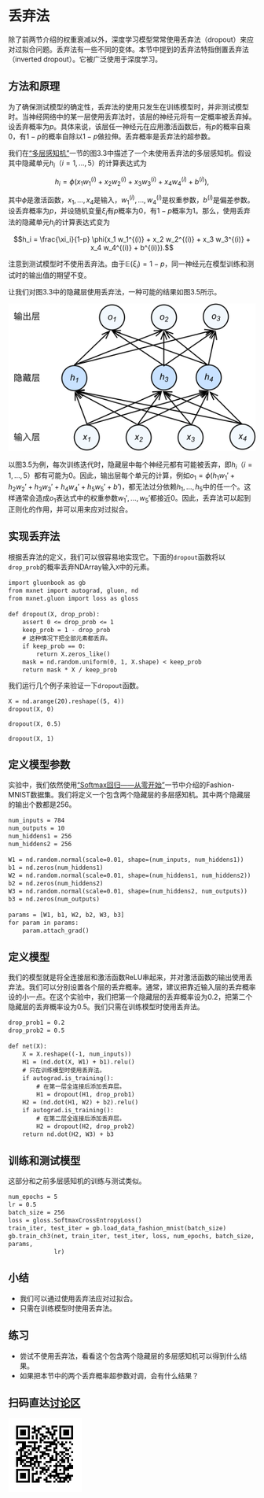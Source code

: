 # 丢弃法

除了前两节介绍的权重衰减以外，深度学习模型常常使用丢弃法（dropout）来应对过拟合问题。丢弃法有一些不同的变体。本节中提到的丢弃法特指倒置丢弃法（inverted dropout）。它被广泛使用于深度学习。


## 方法和原理

为了确保测试模型的确定性，丢弃法的使用只发生在训练模型时，并非测试模型时。当神经网络中的某一层使用丢弃法时，该层的神经元将有一定概率被丢弃掉。设丢弃概率为$p$。具体来说，该层任一神经元在应用激活函数后，有$p$的概率自乘0，有$1-p$的概率自除以$1-p$做拉伸。丢弃概率是丢弃法的超参数。

我们在[“多层感知机”](mlp.md)一节的图3.3中描述了一个未使用丢弃法的多层感知机。假设其中隐藏单元$h_i$（$i=1, \ldots, 5$）的计算表达式为

$$h_i = \phi(x_1 w_1^{(i)} + x_2 w_2^{(i)} + x_3 w_3^{(i)} + x_4 w_4^{(i)} + b^{(i)}),$$

其中$\phi$是激活函数，$x_1, \ldots, x_4$是输入，$w_1^{(i)}, \ldots, w_4^{(i)}$是权重参数，$b^{(i)}$是偏差参数。设丢弃概率为$p$，并设随机变量$\xi_i$有$p$概率为0，有$1-p$概率为1。那么，使用丢弃法的隐藏单元$h_i$的计算表达式变为

$$h_i = \frac{\xi_i}{1-p} \phi(x_1 w_1^{(i)} + x_2 w_2^{(i)} + x_3 w_3^{(i)} + x_4 w_4^{(i)} + b^{(i)}).$$

注意到测试模型时不使用丢弃法。由于$\mathbb{E} (\xi_i) = 1-p$，同一神经元在模型训练和测试时的输出值的期望不变。

让我们对图3.3中的隐藏层使用丢弃法，一种可能的结果如图3.5所示。

![隐藏层使用了丢弃法的多层感知机。](../img/dropout.svg)

以图3.5为例，每次训练迭代时，隐藏层中每个神经元都有可能被丢弃，即$h_i$（$i=1, \ldots, 5$）都有可能为0。因此，输出层每个单元的计算，例如$o_1 = \phi(h_1 w_1' + h_2 w_2' + h_3 w_3' + h_4 w_4' + h_5 w_5'  + b')$，都无法过分依赖$h_1, \ldots, h_5$中的任一个。这样通常会造成$o_1$表达式中的权重参数$w_1', \ldots ,w_5'$都接近0。因此，丢弃法可以起到正则化的作用，并可以用来应对过拟合。

## 实现丢弃法

根据丢弃法的定义，我们可以很容易地实现它。下面的`dropout`函数将以`drop_prob`的概率丢弃NDArray输入`X`中的元素。

```{.python .input}
import gluonbook as gb
from mxnet import autograd, gluon, nd
from mxnet.gluon import loss as gloss

def dropout(X, drop_prob):
    assert 0 <= drop_prob <= 1
    keep_prob = 1 - drop_prob
    # 这种情况下把全部元素都丢弃。
    if keep_prob == 0:
        return X.zeros_like()
    mask = nd.random.uniform(0, 1, X.shape) < keep_prob
    return mask * X / keep_prob
```

我们运行几个例子来验证一下`dropout`函数。

```{.python .input}
X = nd.arange(20).reshape((5, 4))
dropout(X, 0)
```

```{.python .input}
dropout(X, 0.5)
```

```{.python .input}
dropout(X, 1)
```

## 定义模型参数

实验中，我们依然使用[“Softmax回归——从零开始”](softmax-regression-scratch.md)一节中介绍的Fashion-MNIST数据集。我们将定义一个包含两个隐藏层的多层感知机。其中两个隐藏层的输出个数都是256。

```{.python .input}
num_inputs = 784
num_outputs = 10
num_hiddens1 = 256
num_hiddens2 = 256

W1 = nd.random.normal(scale=0.01, shape=(num_inputs, num_hiddens1))
b1 = nd.zeros(num_hiddens1)
W2 = nd.random.normal(scale=0.01, shape=(num_hiddens1, num_hiddens2))
b2 = nd.zeros(num_hiddens2)
W3 = nd.random.normal(scale=0.01, shape=(num_hiddens2, num_outputs))
b3 = nd.zeros(num_outputs)

params = [W1, b1, W2, b2, W3, b3]
for param in params:
    param.attach_grad()
```

## 定义模型

我们的模型就是将全连接层和激活函数ReLU串起来，并对激活函数的输出使用丢弃法。我们可以分别设置各个层的丢弃概率。通常，建议把靠近输入层的丢弃概率设的小一点。在这个实验中，我们把第一个隐藏层的丢弃概率设为0.2，把第二个隐藏层的丢弃概率设为0.5。我们只需在训练模型时使用丢弃法。

```{.python .input}
drop_prob1 = 0.2
drop_prob2 = 0.5

def net(X):
    X = X.reshape((-1, num_inputs))
    H1 = (nd.dot(X, W1) + b1).relu()
    # 只在训练模型时使用丢弃法。
    if autograd.is_training():
        # 在第一层全连接后添加丢弃层。
        H1 = dropout(H1, drop_prob1)
    H2 = (nd.dot(H1, W2) + b2).relu()
    if autograd.is_training():
        # 在第二层全连接后添加丢弃层。
        H2 = dropout(H2, drop_prob2)
    return nd.dot(H2, W3) + b3
```

## 训练和测试模型

这部分和之前多层感知机的训练与测试类似。

```{.python .input}
num_epochs = 5
lr = 0.5
batch_size = 256
loss = gloss.SoftmaxCrossEntropyLoss()
train_iter, test_iter = gb.load_data_fashion_mnist(batch_size)
gb.train_ch3(net, train_iter, test_iter, loss, num_epochs, batch_size, params,
             lr)
```

## 小结

* 我们可以通过使用丢弃法应对过拟合。
* 只需在训练模型时使用丢弃法。

## 练习

- 尝试不使用丢弃法，看看这个包含两个隐藏层的多层感知机可以得到什么结果。
- 如果把本节中的两个丢弃概率超参数对调，会有什么结果？

## 扫码直达[讨论区](https://discuss.gluon.ai/t/topic/1278)

![](../img/qr_dropout.svg)
